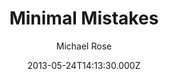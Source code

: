 ---
title: Minimal Mistakes
github: https://github.com/mmistakes/minimal-mistakes
demo: https://mmistakes.github.io/minimal-mistakes/
author: Michael Rose
ssg:
  - Jekyll
cms:
  - Markdown
date: 2013-05-24T14:13:30.000Z
description: >-
  Jekyll theme for building a personal site, blog, project documentation, or
  portfolio.
draft: false
publish_date: '2013-05-24T14:13:30Z'
update_date: '2022-07-08T15:38:44Z'
github_star: 10022
github_fork: 20209
---